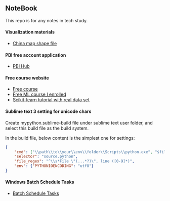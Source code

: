 ## NoteBook
This repo is for any notes in tech study.

#### Visualization materials
 - [China map shape file](http://bbs.3s001.com/thread-133690-1-1.html)

#### PBI free account application
 - [PBI Hub](https://pbihub.cn/blog/190)

#### Free course website
 - [Free course](https://courses.analyticsvidhya.com/)
 - [Free ML course I enrolled](https://courses.analyticsvidhya.com/courses/take/get-started-with-scikit-learn-sklearn/texts/10754763-welcome-to-this-course)
 - [Scikit-learn tutorial with real data set](https://scikit-learn.org/stable/auto_examples/applications/plot_outlier_detection_wine.html#sphx-glr-auto-examples-applications-plot-outlier-detection-wine-py)

#### Sublime text 3 setting for unicode chars

Create mypython.sublime-build file under sublime text user folder, and select this build file as the build system.

In the build file, below content is the simplest one for settings:
```json
{
    "cmd": ["\\path\\to\\your\\env\\folder\\Scripts\\python.exe", "$file"],
    "selector": "source.python",
    "file_regex": "^\\s*File \"(...*?)\", line ([0-9]*)",
    "env": {"PYTHONIOENCODING": "utf8"}
}
```

#### Windows Batch Schedule Tasks

 - [Batch Schedule Tasks](https://blog.csdn.net/qq_31176861/article/details/90901336)
